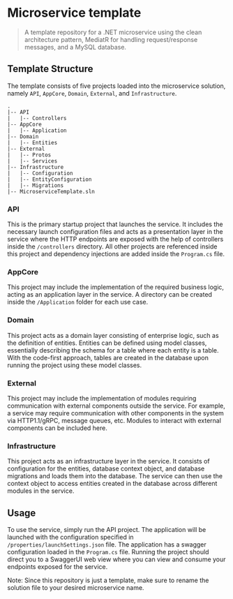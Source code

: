# Microservice template  
> A template repository for a .NET microservice using the clean architecture pattern, MediatR for handling request/response messages, and a MySQL database.

## Template Structure
The template consists of five projects loaded into the microservice solution, namely `API`, `AppCore`, `Domain`, `External`, and `Infrastructure`.

```
.
|-- API
|   |-- Controllers
|-- AppCore
|   |-- Application
|-- Domain
|   |-- Entities
|-- External
|   |-- Protos
|   |-- Services
|-- Infrastructure
|   |-- Configuration
|   |-- EntityConfiguration
|   |-- Migrations
|-- MicroserviceTemplate.sln
```

### API
This is the primary startup project that launches the service. It includes the necessary launch configuration files and acts as a presentation layer in the service where the HTTP endpoints are exposed with the help of controllers inside the `/controllers` directory. All other projects are referenced inside this project and dependency injections are added inside the `Program.cs` file.

### AppCore
This project may include the implementation of the required business logic, acting as an application layer in the service. A directory can be created inside the `/Application` folder for each use case.

### Domain
This project acts as a domain layer consisting of enterprise logic, such as the definition of entities. Entities can be defined using model classes, essentially describing the schema for a table where each entity is a table. With the code-first approach, tables are created in the database upon running the project using these model classes.

### External
This project may include the implementation of modules requiring communication with external components outside the service. For example, a service may require communication with other components in the system via HTTP1.1/gRPC, message queues, etc. Modules to interact with external components can be included here.

### Infrastructure
This project acts as an infrastructure layer in the service. It consists of configuration for the entities, database context object, and database migrations and loads them into the database. The service can then use the context object to access entities created in the database across different modules in the service.

## Usage
To use the service, simply run the API project. The application will be launched with the configuration specified in `/properties/launchSettings.json` file. The application has a swagger configuration loaded in the `Program.cs` file. Running the project should direct you to a SwaggerUI web view where you can view and consume your endpoints exposed for the service.

Note: Since this repository is just a template, make sure to rename the solution file to your desired microservice name.
